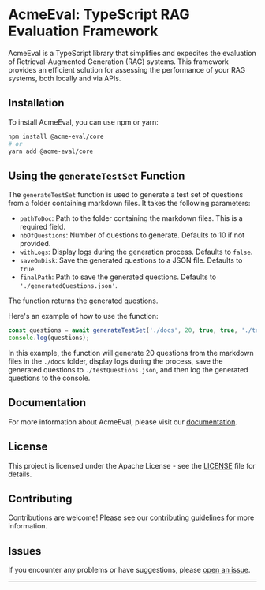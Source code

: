 # AcmeEval: TypeScript RAG Evaluation Framework

AcmeEval is a TypeScript library that simplifies and expedites the evaluation of Retrieval-Augmented Generation (RAG) systems. This framework provides an efficient solution for assessing the performance of your RAG systems, both locally and via APIs.

## Installation

To install AcmeEval, you can use npm or yarn:

```bash
npm install @acme-eval/core
# or
yarn add @acme-eval/core
```

## Using the `generateTestSet` Function

The `generateTestSet` function is used to generate a test set of questions from a folder containing markdown files. It takes the following parameters:

- `pathToDoc`: Path to the folder containing the markdown files. This is a required field.
- `nbOfQuestions`: Number of questions to generate. Defaults to 10 if not provided.
- `withLogs`: Display logs during the generation process. Defaults to `false`.
- `saveOnDisk`: Save the generated questions to a JSON file. Defaults to `true`.
- `finalPath`: Path to save the generated questions. Defaults to `'./generatedQuestions.json'`.

The function returns the generated questions.

Here's an example of how to use the function:

```javascript
const questions = await generateTestSet('./docs', 20, true, true, './testQuestions.json');
console.log(questions);
```

In this example, the function will generate 20 questions from the markdown files in the `./docs` folder, display logs during the process, save the generated questions to `./testQuestions.json`, and then log the generated questions to the console.
## Documentation

For more information about AcmeEval, please visit our [documentation](https://lsidore.github.io/AcmeEval/docs/intro).

## License

This project is licensed under the Apache License - see the [LICENSE](LICENSE) file for details.

## Contributing

Contributions are welcome! Please see our [contributing guidelines](CONTRIBUTING.md) for more information.

## Issues

If you encounter any problems or have suggestions, please [open an issue](https://github.com/lsidore/AcmeEval/issues).

---
